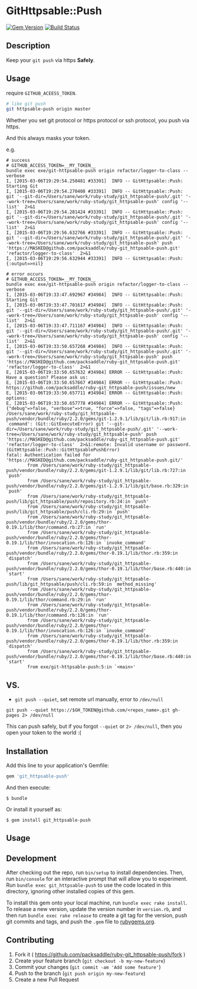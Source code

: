 # GitHttpsable::Push

[![Gem Version](http://img.shields.io/gem/v/git_httpsable-push.svg?style=flat)](http://badge.fury.io/rb/git_httpsable-push)
[![Build Status](http://img.shields.io/travis/packsaddle/ruby-git_httpsable-push/master.svg?style=flat)](https://travis-ci.org/packsaddle/ruby-git_httpsable-push)

## Description

Keep your `git push` via https **Safely**.

## Usage

require `GITHUB_ACEESS_TOKEN`.

```bash
# like git push
git httpsable-push origin master
```

Whether you set git protocol or https protocol or ssh protocol, you push via https.

And this always masks your token.

e.g.

```
# success
# GITHUB_ACCESS_TOKEN=__MY_TOKEN__
bundle exec exe/git-httpsable-push origin refactor/logger-to-class --verbose
I, [2015-03-06T19:29:54.250481 #33391]  INFO -- GitHttpsable::Push: Starting Git
I, [2015-03-06T19:29:54.270408 #33391]  INFO -- GitHttpsable::Push: git '--git-dir=/Users/sane/work/ruby-study/git_httpsable-push/.git' '--work-tree=/Users/sane/work/ruby-study/git_httpsable-push' config '--list'  2>&1
I, [2015-03-06T19:29:54.281424 #33391]  INFO -- GitHttpsable::Push: git '--git-dir=/Users/sane/work/ruby-study/git_httpsable-push/.git' '--work-tree=/Users/sane/work/ruby-study/git_httpsable-push' config '--list'  2>&1
I, [2015-03-06T19:29:56.632766 #33391]  INFO -- GitHttpsable::Push: git '--git-dir=/Users/sane/work/ruby-study/git_httpsable-push/.git' '--work-tree=/Users/sane/work/ruby-study/git_httpsable-push' push 'https://MASKED@github.com/packsaddle/ruby-git_httpsable-push.git' 'refactor/logger-to-class'  2>&1
I, [2015-03-06T19:29:56.632944 #33391]  INFO -- GitHttpsable::Push: {:output=>nil}

# error occurs
# GITHUB_ACCESS_TOKEN=__MY_TOKEN__
bundle exec exe/git-httpsable-push origin refactor/logger-to-class --verbose
I, [2015-03-06T19:33:47.692967 #34984]  INFO -- GitHttpsable::Push: Starting Git
I, [2015-03-06T19:33:47.701617 #34984]  INFO -- GitHttpsable::Push: git '--git-dir=/Users/sane/work/ruby-study/git_httpsable-push/.git' '--work-tree=/Users/sane/work/ruby-study/git_httpsable-push' config '--list'  2>&1
I, [2015-03-06T19:33:47.711167 #34984]  INFO -- GitHttpsable::Push: git '--git-dir=/Users/sane/work/ruby-study/git_httpsable-push/.git' '--work-tree=/Users/sane/work/ruby-study/git_httpsable-push' config '--list'  2>&1
I, [2015-03-06T19:33:50.657268 #34984]  INFO -- GitHttpsable::Push: git '--git-dir=/Users/sane/work/ruby-study/git_httpsable-push/.git' '--work-tree=/Users/sane/work/ruby-study/git_httpsable-push' push 'https://MASKED@github.com/packsaddle/ruby-git_httpsable-push.git' 'refactor/logger-to-class'  2>&1
E, [2015-03-06T19:33:50.657632 #34984] ERROR -- GitHttpsable::Push: Have a question? Please ask us:
E, [2015-03-06T19:33:50.657667 #34984] ERROR -- GitHttpsable::Push: https://github.com/packsaddle/ruby-git_httpsable-push/issues/new
E, [2015-03-06T19:33:50.657711 #34984] ERROR -- GitHttpsable::Push: options:
E, [2015-03-06T19:33:50.657778 #34984] ERROR -- GitHttpsable::Push: {"debug"=>false, "verbose"=>true, "force"=>false, "tags"=>false}
/Users/sane/work/ruby-study/git_httpsable-push/vendor/bundle/ruby/2.2.0/gems/git-1.2.9.1/lib/git/lib.rb:917:in `command': (Git::GitExecuteError) git '--git-dir=/Users/sane/work/ruby-study/git_httpsable-push/.git' '--work-tree=/Users/sane/work/ruby-study/git_httpsable-push' push 'https://MASKED@github.com/packsaddle/ruby-git_httpsable-push.git' 'refactor/logger-to-class'  2>&1:remote: Invalid username or password. (GitHttpsable::Push::GitHttpsablePushError)
fatal: Authentication failed for 'https://MASKED@github.com/packsaddle/ruby-git_httpsable-push.git/'
        from /Users/sane/work/ruby-study/git_httpsable-push/vendor/bundle/ruby/2.2.0/gems/git-1.2.9.1/lib/git/lib.rb:727:in `push'
        from /Users/sane/work/ruby-study/git_httpsable-push/vendor/bundle/ruby/2.2.0/gems/git-1.2.9.1/lib/git/base.rb:329:in `push'
        from /Users/sane/work/ruby-study/git_httpsable-push/lib/git_httpsable/push/repository.rb:24:in `push'
        from /Users/sane/work/ruby-study/git_httpsable-push/lib/git_httpsable/push/cli.rb:29:in `push'
        from /Users/sane/work/ruby-study/git_httpsable-push/vendor/bundle/ruby/2.2.0/gems/thor-0.19.1/lib/thor/command.rb:27:in `run'
        from /Users/sane/work/ruby-study/git_httpsable-push/vendor/bundle/ruby/2.2.0/gems/thor-0.19.1/lib/thor/invocation.rb:126:in `invoke_command'
        from /Users/sane/work/ruby-study/git_httpsable-push/vendor/bundle/ruby/2.2.0/gems/thor-0.19.1/lib/thor.rb:359:in `dispatch'
        from /Users/sane/work/ruby-study/git_httpsable-push/vendor/bundle/ruby/2.2.0/gems/thor-0.19.1/lib/thor/base.rb:440:in `start'
        from /Users/sane/work/ruby-study/git_httpsable-push/lib/git_httpsable/push/cli.rb:59:in `method_missing'
        from /Users/sane/work/ruby-study/git_httpsable-push/vendor/bundle/ruby/2.2.0/gems/thor-0.19.1/lib/thor/command.rb:29:in `run'
        from /Users/sane/work/ruby-study/git_httpsable-push/vendor/bundle/ruby/2.2.0/gems/thor-0.19.1/lib/thor/command.rb:126:in `run'
        from /Users/sane/work/ruby-study/git_httpsable-push/vendor/bundle/ruby/2.2.0/gems/thor-0.19.1/lib/thor/invocation.rb:126:in `invoke_command'
        from /Users/sane/work/ruby-study/git_httpsable-push/vendor/bundle/ruby/2.2.0/gems/thor-0.19.1/lib/thor.rb:359:in `dispatch'
        from /Users/sane/work/ruby-study/git_httpsable-push/vendor/bundle/ruby/2.2.0/gems/thor-0.19.1/lib/thor/base.rb:440:in `start'
        from exe/git-httpsable-push:5:in `<main>'
```

## VS.

* `git push --quiet`, set remote url manually, error to `/dev/null`

```
git push --quiet https://$GH_TOKEN@github.com/<repos_name>.git gh-pages 2> /dev/null
```

This can push safely,
but if you forgot `--quiet` or `2> /dev/null`,
then you open your token to the world :(

## Installation

Add this line to your application's Gemfile:

```ruby
gem 'git_httpsable-push'
```

And then execute:

    $ bundle

Or install it yourself as:

    $ gem install git_httpsable-push

## Usage

## Development

After checking out the repo, run `bin/setup` to install dependencies. Then, run `bin/console` for an interactive prompt that will allow you to experiment. Run `bundle exec git_httpsable-push` to use the code located in this directory, ignoring other installed copies of this gem.

To install this gem onto your local machine, run `bundle exec rake install`. To release a new version, update the version number in `version.rb`, and then run `bundle exec rake release` to create a git tag for the version, push git commits and tags, and push the `.gem` file to [rubygems.org](https://rubygems.org).

## Contributing

1. Fork it ( https://github.com/packsaddle/ruby-git_httpsable-push/fork )
2. Create your feature branch (`git checkout -b my-new-feature`)
3. Commit your changes (`git commit -am 'Add some feature'`)
4. Push to the branch (`git push origin my-new-feature`)
5. Create a new Pull Request
